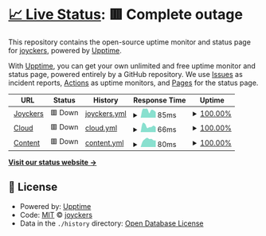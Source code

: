 # [📈 Live Status](https://joyckers.github.io/uptime): <!--live status--> **🟥 Complete outage**

This repository contains the open-source uptime monitor and status page for [joyckers](https://joyckers.github.io/uptime), powered by [Upptime](https://github.com/upptime/upptime).

With [Upptime](https://upptime.js.org), you can get your own unlimited and free uptime monitor and status page, powered entirely by a GitHub repository. We use [Issues](https://github.com/joyckers/uptime/issues) as incident reports, [Actions](https://github.com/joyckers/uptime/actions) as uptime monitors, and [Pages](https://joyckers.github.io/uptime) for the status page.

<!--start: status pages-->
<!-- This summary is generated by Upptime (https://github.com/upptime/upptime) -->
<!-- Do not edit this manually, your changes will be overwritten -->
<!-- prettier-ignore -->
| URL | Status | History | Response Time | Uptime |
| --- | ------ | ------- | ------------- | ------ |
| <img alt="" src="https://favicons.githubusercontent.com/joyckers.com" height="13"> [Joyckers](https://joyckers.com) | 🟥 Down | [joyckers.yml](https://github.com/joyckers/uptime/commits/HEAD/history/joyckers.yml) | <details><summary><img alt="Response time graph" src="./graphs/joyckers/response-time-week.png" height="20"> 85ms</summary><br><a href="https://joyckers.github.io/uptime/history/joyckers"><img alt="Response time 83" src="https://img.shields.io/endpoint?url=https%3A%2F%2Fraw.githubusercontent.com%2Fjoyckers%2Fuptime%2FHEAD%2Fapi%2Fjoyckers%2Fresponse-time.json"></a><br><a href="https://joyckers.github.io/uptime/history/joyckers"><img alt="24-hour response time 87" src="https://img.shields.io/endpoint?url=https%3A%2F%2Fraw.githubusercontent.com%2Fjoyckers%2Fuptime%2FHEAD%2Fapi%2Fjoyckers%2Fresponse-time-day.json"></a><br><a href="https://joyckers.github.io/uptime/history/joyckers"><img alt="7-day response time 85" src="https://img.shields.io/endpoint?url=https%3A%2F%2Fraw.githubusercontent.com%2Fjoyckers%2Fuptime%2FHEAD%2Fapi%2Fjoyckers%2Fresponse-time-week.json"></a><br><a href="https://joyckers.github.io/uptime/history/joyckers"><img alt="30-day response time 83" src="https://img.shields.io/endpoint?url=https%3A%2F%2Fraw.githubusercontent.com%2Fjoyckers%2Fuptime%2FHEAD%2Fapi%2Fjoyckers%2Fresponse-time-month.json"></a><br><a href="https://joyckers.github.io/uptime/history/joyckers"><img alt="1-year response time 83" src="https://img.shields.io/endpoint?url=https%3A%2F%2Fraw.githubusercontent.com%2Fjoyckers%2Fuptime%2FHEAD%2Fapi%2Fjoyckers%2Fresponse-time-year.json"></a></details> | <details><summary><a href="https://joyckers.github.io/uptime/history/joyckers">100.00%</a></summary><a href="https://joyckers.github.io/uptime/history/joyckers"><img alt="All-time uptime 100.00%" src="https://img.shields.io/endpoint?url=https%3A%2F%2Fraw.githubusercontent.com%2Fjoyckers%2Fuptime%2FHEAD%2Fapi%2Fjoyckers%2Fuptime.json"></a><br><a href="https://joyckers.github.io/uptime/history/joyckers"><img alt="24-hour uptime 100.00%" src="https://img.shields.io/endpoint?url=https%3A%2F%2Fraw.githubusercontent.com%2Fjoyckers%2Fuptime%2FHEAD%2Fapi%2Fjoyckers%2Fuptime-day.json"></a><br><a href="https://joyckers.github.io/uptime/history/joyckers"><img alt="7-day uptime 100.00%" src="https://img.shields.io/endpoint?url=https%3A%2F%2Fraw.githubusercontent.com%2Fjoyckers%2Fuptime%2FHEAD%2Fapi%2Fjoyckers%2Fuptime-week.json"></a><br><a href="https://joyckers.github.io/uptime/history/joyckers"><img alt="30-day uptime 100.00%" src="https://img.shields.io/endpoint?url=https%3A%2F%2Fraw.githubusercontent.com%2Fjoyckers%2Fuptime%2FHEAD%2Fapi%2Fjoyckers%2Fuptime-month.json"></a><br><a href="https://joyckers.github.io/uptime/history/joyckers"><img alt="1-year uptime 100.00%" src="https://img.shields.io/endpoint?url=https%3A%2F%2Fraw.githubusercontent.com%2Fjoyckers%2Fuptime%2FHEAD%2Fapi%2Fjoyckers%2Fuptime-year.json"></a></details>
| <img alt="" src="https://favicons.githubusercontent.com/cloud.joyckers.com" height="13"> [Cloud](https://cloud.joyckers.com) | 🟥 Down | [cloud.yml](https://github.com/joyckers/uptime/commits/HEAD/history/cloud.yml) | <details><summary><img alt="Response time graph" src="./graphs/cloud/response-time-week.png" height="20"> 66ms</summary><br><a href="https://joyckers.github.io/uptime/history/cloud"><img alt="Response time 78" src="https://img.shields.io/endpoint?url=https%3A%2F%2Fraw.githubusercontent.com%2Fjoyckers%2Fuptime%2FHEAD%2Fapi%2Fcloud%2Fresponse-time.json"></a><br><a href="https://joyckers.github.io/uptime/history/cloud"><img alt="24-hour response time 66" src="https://img.shields.io/endpoint?url=https%3A%2F%2Fraw.githubusercontent.com%2Fjoyckers%2Fuptime%2FHEAD%2Fapi%2Fcloud%2Fresponse-time-day.json"></a><br><a href="https://joyckers.github.io/uptime/history/cloud"><img alt="7-day response time 66" src="https://img.shields.io/endpoint?url=https%3A%2F%2Fraw.githubusercontent.com%2Fjoyckers%2Fuptime%2FHEAD%2Fapi%2Fcloud%2Fresponse-time-week.json"></a><br><a href="https://joyckers.github.io/uptime/history/cloud"><img alt="30-day response time 78" src="https://img.shields.io/endpoint?url=https%3A%2F%2Fraw.githubusercontent.com%2Fjoyckers%2Fuptime%2FHEAD%2Fapi%2Fcloud%2Fresponse-time-month.json"></a><br><a href="https://joyckers.github.io/uptime/history/cloud"><img alt="1-year response time 78" src="https://img.shields.io/endpoint?url=https%3A%2F%2Fraw.githubusercontent.com%2Fjoyckers%2Fuptime%2FHEAD%2Fapi%2Fcloud%2Fresponse-time-year.json"></a></details> | <details><summary><a href="https://joyckers.github.io/uptime/history/cloud">100.00%</a></summary><a href="https://joyckers.github.io/uptime/history/cloud"><img alt="All-time uptime 100.00%" src="https://img.shields.io/endpoint?url=https%3A%2F%2Fraw.githubusercontent.com%2Fjoyckers%2Fuptime%2FHEAD%2Fapi%2Fcloud%2Fuptime.json"></a><br><a href="https://joyckers.github.io/uptime/history/cloud"><img alt="24-hour uptime 100.00%" src="https://img.shields.io/endpoint?url=https%3A%2F%2Fraw.githubusercontent.com%2Fjoyckers%2Fuptime%2FHEAD%2Fapi%2Fcloud%2Fuptime-day.json"></a><br><a href="https://joyckers.github.io/uptime/history/cloud"><img alt="7-day uptime 100.00%" src="https://img.shields.io/endpoint?url=https%3A%2F%2Fraw.githubusercontent.com%2Fjoyckers%2Fuptime%2FHEAD%2Fapi%2Fcloud%2Fuptime-week.json"></a><br><a href="https://joyckers.github.io/uptime/history/cloud"><img alt="30-day uptime 100.00%" src="https://img.shields.io/endpoint?url=https%3A%2F%2Fraw.githubusercontent.com%2Fjoyckers%2Fuptime%2FHEAD%2Fapi%2Fcloud%2Fuptime-month.json"></a><br><a href="https://joyckers.github.io/uptime/history/cloud"><img alt="1-year uptime 100.00%" src="https://img.shields.io/endpoint?url=https%3A%2F%2Fraw.githubusercontent.com%2Fjoyckers%2Fuptime%2FHEAD%2Fapi%2Fcloud%2Fuptime-year.json"></a></details>
| <img alt="" src="https://favicons.githubusercontent.com/content.joyckers.com" height="13"> [Content](https://content.joyckers.com) | 🟥 Down | [content.yml](https://github.com/joyckers/uptime/commits/HEAD/history/content.yml) | <details><summary><img alt="Response time graph" src="./graphs/content/response-time-week.png" height="20"> 80ms</summary><br><a href="https://joyckers.github.io/uptime/history/content"><img alt="Response time 79" src="https://img.shields.io/endpoint?url=https%3A%2F%2Fraw.githubusercontent.com%2Fjoyckers%2Fuptime%2FHEAD%2Fapi%2Fcontent%2Fresponse-time.json"></a><br><a href="https://joyckers.github.io/uptime/history/content"><img alt="24-hour response time 104" src="https://img.shields.io/endpoint?url=https%3A%2F%2Fraw.githubusercontent.com%2Fjoyckers%2Fuptime%2FHEAD%2Fapi%2Fcontent%2Fresponse-time-day.json"></a><br><a href="https://joyckers.github.io/uptime/history/content"><img alt="7-day response time 80" src="https://img.shields.io/endpoint?url=https%3A%2F%2Fraw.githubusercontent.com%2Fjoyckers%2Fuptime%2FHEAD%2Fapi%2Fcontent%2Fresponse-time-week.json"></a><br><a href="https://joyckers.github.io/uptime/history/content"><img alt="30-day response time 79" src="https://img.shields.io/endpoint?url=https%3A%2F%2Fraw.githubusercontent.com%2Fjoyckers%2Fuptime%2FHEAD%2Fapi%2Fcontent%2Fresponse-time-month.json"></a><br><a href="https://joyckers.github.io/uptime/history/content"><img alt="1-year response time 79" src="https://img.shields.io/endpoint?url=https%3A%2F%2Fraw.githubusercontent.com%2Fjoyckers%2Fuptime%2FHEAD%2Fapi%2Fcontent%2Fresponse-time-year.json"></a></details> | <details><summary><a href="https://joyckers.github.io/uptime/history/content">100.00%</a></summary><a href="https://joyckers.github.io/uptime/history/content"><img alt="All-time uptime 100.00%" src="https://img.shields.io/endpoint?url=https%3A%2F%2Fraw.githubusercontent.com%2Fjoyckers%2Fuptime%2FHEAD%2Fapi%2Fcontent%2Fuptime.json"></a><br><a href="https://joyckers.github.io/uptime/history/content"><img alt="24-hour uptime 100.00%" src="https://img.shields.io/endpoint?url=https%3A%2F%2Fraw.githubusercontent.com%2Fjoyckers%2Fuptime%2FHEAD%2Fapi%2Fcontent%2Fuptime-day.json"></a><br><a href="https://joyckers.github.io/uptime/history/content"><img alt="7-day uptime 100.00%" src="https://img.shields.io/endpoint?url=https%3A%2F%2Fraw.githubusercontent.com%2Fjoyckers%2Fuptime%2FHEAD%2Fapi%2Fcontent%2Fuptime-week.json"></a><br><a href="https://joyckers.github.io/uptime/history/content"><img alt="30-day uptime 100.00%" src="https://img.shields.io/endpoint?url=https%3A%2F%2Fraw.githubusercontent.com%2Fjoyckers%2Fuptime%2FHEAD%2Fapi%2Fcontent%2Fuptime-month.json"></a><br><a href="https://joyckers.github.io/uptime/history/content"><img alt="1-year uptime 100.00%" src="https://img.shields.io/endpoint?url=https%3A%2F%2Fraw.githubusercontent.com%2Fjoyckers%2Fuptime%2FHEAD%2Fapi%2Fcontent%2Fuptime-year.json"></a></details>

<!--end: status pages-->

[**Visit our status website →**](https://joyckers.github.io/uptime)

## 📄 License

- Powered by: [Upptime](https://github.com/upptime/upptime)
- Code: [MIT](./LICENSE) © [joyckers](https://joyckers.github.io/uptime)
- Data in the `./history` directory: [Open Database License](https://opendatacommons.org/licenses/odbl/1-0/)
